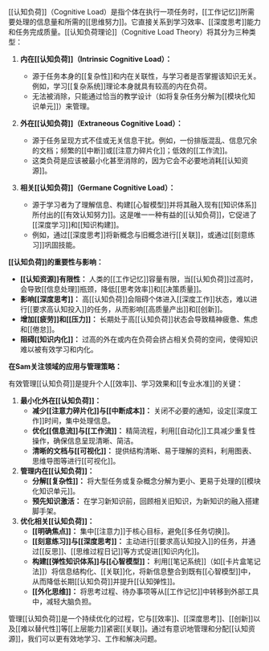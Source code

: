 [[认知负荷]]（Cognitive Load）是指个体在执行一项任务时，[[工作记忆]]所需要处理的信息量和所需的[[思维努力]]。它直接关系到学习效率、[[深度思考]]能力和任务完成质量。[[认知负荷理论]]（Cognitive Load Theory）将其分为三种类型：

1.  **内在[[认知负荷]]（Intrinsic Cognitive Load）：**
    *   源于任务本身的[[复杂性]]和内在关联性，与学习者是否掌握该知识无关。例如，学习[[复杂系统]]理论本身就具有较高的内在负荷。
    *   无法被消除，只能通过恰当的教学设计（如将复杂任务分解为[[模块化知识单元]]）来管理。

2.  **外在[[认知负荷]]（Extraneous Cognitive Load）：**
    *   源于任务呈现方式不佳或无关信息干扰。例如，一份排版混乱、信息冗余的文档；频繁的[[中断]]或[[注意力碎片化]]；低效的[[工作流]]。
    *   这类负荷是应该被最小化甚至消除的，因为它会不必要地消耗[[认知资源]]。

3.  **相关[[认知负荷]]（Germane Cognitive Load）：**
    *   源于学习者为了理解信息、构建[[心智模型]]并将其融入现有[[知识体系]]所付出的[[有效认知努力]]。这是唯一一种有益的[[认知负荷]]，它促进了[[深度学习]]和[[知识构建]]。
    *   例如，通过[[深度思考]]将新概念与旧概念进行[[关联]]，或通过[[刻意练习]]巩固技能。

**[[认知负荷]]的重要性与影响：**

*   **[[认知资源]]有限性：** 人类的[[工作记忆]]容量有限，当[[认知负荷]]过高时，会导致[[信息处理]]瓶颈，降低[[思考效率]]和[[决策质量]]。
*   **影响[[深度思考]]：** 高[[认知负荷]]会阻碍个体进入[[深度工作]]状态，难以进行[[要求高认知投入]]的任务，从而影响[[高质量产出]]和[[创新]]。
*   **增加[[疲劳]]和[[压力]]：** 长期处于高[[认知负荷]]状态会导致精神疲惫、焦虑和[[倦怠]]。
*   **阻碍[[知识内化]]：** 过高的外在或内在负荷会挤占相关负荷的空间，使得知识难以被有效学习和内化。

**在Sam关注领域的应用与管理策略：**

有效管理[[认知负荷]]是提升个人[[效率]]、学习效果和[[专业水准]]的关键：

1.  **最小化外在[[认知负荷]]：**
    *   **减少[[注意力碎片化]]与[[中断成本]]：** 关闭不必要的通知，设定[[深度工作]]时间，集中处理信息。
    *   **优化[[信息流]]与[[工作流]]：** 精简流程，利用[[自动化]]工具减少重复性操作，确保信息呈现清晰、简洁。
    *   **清晰的文档与[[可视化]]：** 提供结构清晰、易于理解的资料，利用图表、思维导图等进行[[可视化]]。
2.  **管理内在[[认知负荷]]：**
    *   **分解[[复杂性]]：** 将大型任务或复杂概念分解为更小、更易于处理的[[模块化知识单元]]。
    *   **预先知识激活：** 在学习新知识前，回顾相关旧知识，为新知识的融入搭建脚手架。
3.  **优化相关[[认知负荷]]：**
    *   **[[明确焦点]]：** 集中[[注意力]]于核心目标，避免[[多任务切换]]。
    *   **[[刻意练习]]与[[深度思考]]：** 主动进行[[要求高认知投入]]的任务，并通过[[反思]]、[[思维过程日记]]等方式促进[[知识内化]]。
    *   **构建[[弹性知识体系]]与[[心智模型]]：** 利用[[笔记系统]]（如[[卡片盒笔记法]]）将信息结构化、[[关联]]化，将新信息整合到既有[[心智模型]]中，从而降低长期[[认知负荷]]并提升[[认知弹性]]。
    *   **[[外化思维]]：** 将思考过程、待办事项等从[[工作记忆]]中转移到外部工具中，减轻大脑负担。

管理[[认知负荷]]是一个持续优化的过程，它与[[效率]]、[[深度思考]]、[[创新]]以及[[难以替代性]]等[[上层能力]]紧密[[关联]]。通过有意识地管理和分配[[认知资源]]，我们可以更有效地学习、工作和解决问题。